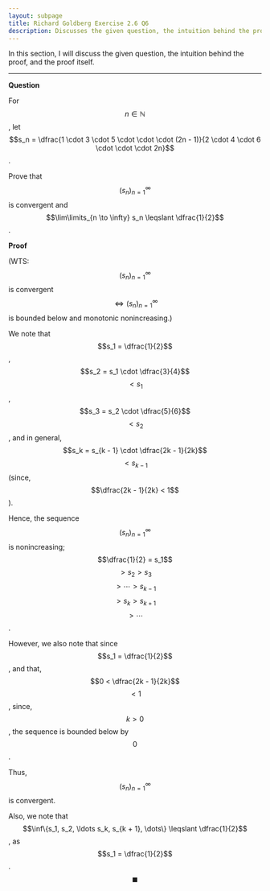 ```yaml
---
layout: subpage
title: Richard Goldberg Exercise 2.6 Q6
description: Discusses the given question, the intuition behind the proof, and the proof itself
---
```


In this section, I will discuss the given question, the intuition behind the proof, and the
proof itself.

---

**Question**

For $$n \in \mathbb{N}$$,
let $$s_n = \dfrac{1 \cdot 3 \cdot 5 \cdot \cdot \cdot (2n - 1)}{2 \cdot 4 \cdot 6 \cdot \cdot \cdot 2n}$$.

Prove that
$$(s_n)_{n=1}^\infty$$ is convergent and $$\lim\limits_{n \to \infty} s_n \leqslant \dfrac{1}{2}$$.

**Proof**

(WTS: $$(s_n)_{n=1}^\infty$$ is convergent $$\Longleftrightarrow (s_n)_{n=1}^\infty$$ is bounded
below and monotonic nonincreasing.)

We note that $$s_1 = \dfrac{1}{2}$$, $$s_2 = s_1 \cdot \dfrac{3}{4}$$ $$< s_1$$,
$$s_3 = s_2 \cdot \dfrac{5}{6}$$ $$< s_2$$, and in general,
$$s_k = s_{k - 1} \cdot \dfrac{2k - 1}{2k}$$ $$< s_{k - 1}$$
(since, $$\dfrac{2k - 1}{2k} < 1$$).

Hence, the sequence $$(s_n)_{n=1}^\infty$$ is nonincreasing; $$\dfrac{1}{2} = s_1$$
$$> s_2 > s_3$$ $$> \cdots > s_{k - 1}$$ $$> s_k > s_{k + 1}$$ $$> \cdots$$.

However, we also note that since $$s_1 = \dfrac{1}{2}$$, and that,
$$0 < \dfrac{2k - 1}{2k}$$ $$< 1$$, since, $$k > 0$$, the sequence is bounded
below by $$0$$.

Thus, $$(s_n)_{n=1}^\infty$$ is convergent.

Also, we note that $$\inf\{s_1, s_2, \ldots s_k, s_{k + 1}, \dots\} \leqslant \dfrac{1}{2}$$,
as $$s_1 = \dfrac{1}{2}$$. $$\blacksquare$$
